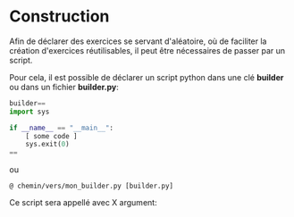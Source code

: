 # Construction

Afin de déclarer des exercices se servant d'aléatoire, où de faciliter la création
d'exercices réutilisables, il peut être nécessaires de passer par un script.

Pour cela, il est possible de déclarer un script python dans une clé **builder**
ou dans un fichier **builder.py**:

```python
builder==
import sys

if __name__ == "__main__":
    [ some code ]
    sys.exit(0)
==
```

ou

```
@ chemin/vers/mon_builder.py [builder.py]
```


Ce script sera appellé avec X argument:
